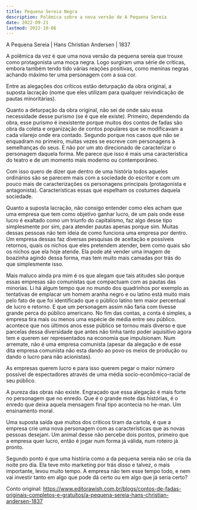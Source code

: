 ```yaml
---
title: Pequena Sereia Negra
description: Polêmica sobre a nova versão de A Pequena Sereia
date: 2022-09-21
lastmod: 2022-10-06
---
```


A Pequena Sereia | Hans Christian Andersen | 1837

A polêmica da vez é que uma nova versão da pequena sereia que trouxe como protagonista uma moça negra. Logo surgiram uma série de críticas, embora também tendo tido várias reações positivas, como meninas negras achando máximo ter uma personagem com a sua cor.

Entre as alegações dos críticos estão deturpação da obra original, a suposta lacração (nome que eles utilizam para qualquer reivindicação de pautas minoritárias).

Quanto a deturpação da obra original, não sei de onde saiu essa necessidade desse purismo (se é que ele existe). Primeiro, dependendo da obra, esse purismo é inexistente porque muitos dos contos de fadas são obra da coleta e organização de contos populares que se modificavam a cada vilarejo onde era contado. Segundo porque nos casos que não se enquadram no primeiro, muitas vezes se escreve com personagens à semelhanças do seus. E não por um ato direcionado de caracterizar o personagem daquela forma. Me parece que isso é mais uma característica do teatro e de um momento mais moderno ou contemporâneo.

Com isso quero de dizer que dentro de uma história todos aqueles ordinários são se parecem mais com a sociedade do escritor e com um pouco mais de caracterizações os personagens principais (protagonista e antagonista). Características essas que espelham os costumes daquela sociedade.

Quanto a suposta lacração, não consigo entender como eles acham que uma empresa que tem como objetivo ganhar lucro, de um país onde esse lucro é exaltado como um triunfo do capitalismo, faz algo desse tipo simplesmente por sim, para atender pautas apenas porque sim. Muitas dessas pessoas não tem ideia de como funciona uma empresa por dentro. Um empresa dessas faz diversas pesquisas de aceitação e possíveis retornos, quais os nichos que eles pretendem atender, bem como quais são os nichos que ela hoje atende. Ela pode até vender uma imagem de boazinha agindo dessa forma, mas tem muito mais camadas por trás do que simplesmente isso.

Mais maluco ainda pra mim é os que alegam que tais atitudes são porque essas empresas são comunistas que compactuam com as pautas das minorias. Li há algum tempo que no mundo dos quadrinhos por exemplo as tentativas de emplacar um homem aranha negro e ou latino está muito mais pelo fato de que foi identificado que o público latino tem maior percentual de lucro e retorno. E que um personagem assim não faria com tivesse grande perca do público americano. No fim das contas, a conta é simples, a empresa tira mais ou menos uma espécie de média entre seu público. acontece que nos últimos anos esse público se tornou mais diverso e que parcelas dessa diversidade que antes não tinha tanto poder aquisitivo agora tem e querem ser representados na economia que impulsionam. Num arremate, não é uma empresa comunista (apesar da alegação e de esse dita empresa comunista não esta dando ao povo os meios de produção ou dando o lucro para não acionistas).

As empresas querem lucro e para isso querem pegar o maior número possível de espectadores através de uma média socio-econômico-racial de seu público.

A pureza das obras não existe. Engraçado que essa alegação é mais forte no personagem que no enredo. Que é o grande mote das histórias, é o enredo que deixa aquela mensagem final tipo acontecia no he-man. Um ensinamento moral.

Uma suposta saída que muitos dos críticos tiram da cartola, é que a empresa crie uma nova personagem com as características que as novas pessoas desejam. Um animal desse não percebe dois pontos, primeiro que a empresa quer lucro, então é jogar num forma já válida, num roteiro já pronto.

Segundo ponto é que uma história como a da pequena sereia não se cria da noite pro dia. Ela teve mito marketing por trás disso e talvez, o mais importante, levou muito tempo. A empresa não tem esse tempo todo, e nem vai investir tanto em algo que pode dá certo ou em algo que já seria certo?

Conto original: https://www.editorawish.com.br/blogs/contos-de-fadas-originais-completos-e-gratuitos/a-pequena-sereia-hans-christian-andersen-1837